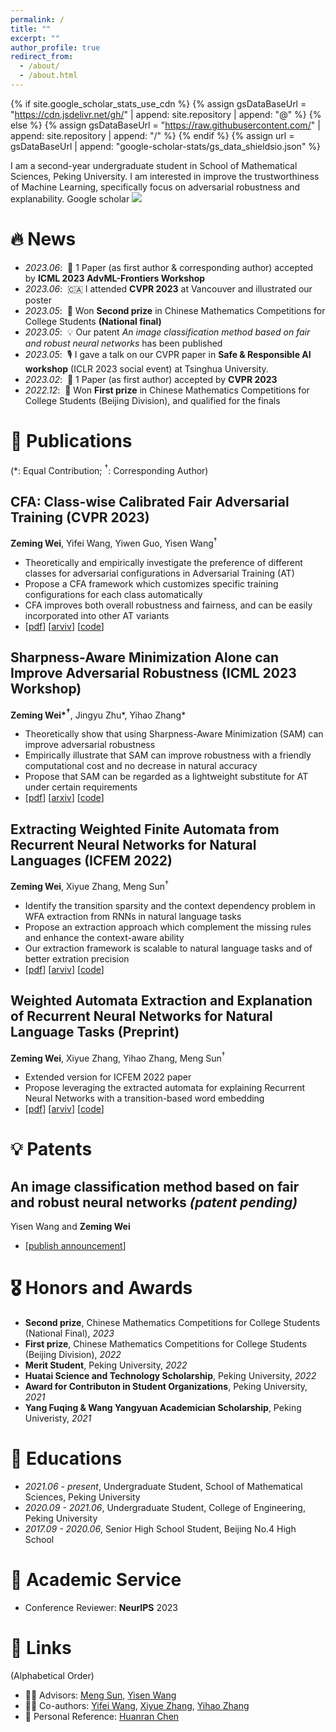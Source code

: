 ```yaml
---
permalink: /
title: ""
excerpt: ""
author_profile: true
redirect_from: 
  - /about/
  - /about.html
---
```


{% if site.google_scholar_stats_use_cdn %}
{% assign gsDataBaseUrl = "https://cdn.jsdelivr.net/gh/" | append: site.repository | append: "@" %}
{% else %}
{% assign gsDataBaseUrl = "https://raw.githubusercontent.com/" | append: site.repository | append: "/" %}
{% endif %}
{% assign url = gsDataBaseUrl | append: "google-scholar-stats/gs_data_shieldsio.json" %}

<span class='anchor' id='about-me'></span>

I am a second-year undergraduate student in School of Mathematical Sciences, Peking University.
I am interested in improve the trustworthiness of Machine Learning, specifically focus on adversarial robustness and explanability.
Google scholar <a href='https://scholar.google.com/citations?user=DhtAFkwAAAAJ'><img src="https://img.shields.io/endpoint?url={{ url | url_encode }}&logo=Google%20Scholar&labelColor=f6f6f6&color=9cf&style=flat&label=citations"></a>

# 🔥 News
- *2023.06*: &nbsp;🎉 1 Paper (as first author & corresponding author) accepted by **ICML 2023 AdvML-Frontiers Workshop**
- *2023.06*: &nbsp;🇨🇦 I attended **CVPR 2023** at Vancouver and illustrated our poster
- *2023.05*: &nbsp;🥈 Won **Second prize** in Chinese Mathematics Competitions for College Students **(National final)**
- *2023.05*: &nbsp;💡 Our patent *An image classification method based on fair and robust neural networks* has been published
- *2023.05*: &nbsp;🎙 I gave a talk on our CVPR paper in **Safe & Responsible AI workshop** (ICLR 2023 social event) at Tsinghua University.
- *2023.02*: &nbsp;🎉 1 Paper (as first author) accepted by **CVPR 2023**
- *2022.12*: &nbsp;🏅️ Won **First prize** in Chinese Mathematics Competitions for College Students (Beijing Division), and qualified for the finals

# 📝 Publications
(\*: Equal Contribution; ${}^\dagger$: Corresponding Author)

## CFA: Class-wise Calibrated Fair Adversarial Training (CVPR 2023)
**Zeming Wei**, Yifei Wang, Yiwen Guo, Yisen Wang${}^\dagger$
- Theoretically and empirically investigate the preference of different classes for adversarial configurations in Adversarial Training (AT)
- Propose a CFA framework which customizes specific training configurations for each class automatically
- CFA improves both overall robustness and fairness, and can be easily incorporated into other AT variants
- [[pdf](https://openaccess.thecvf.com/content/CVPR2023/papers/Wei_CFA_Class-Wise_Calibrated_Fair_Adversarial_Training_CVPR_2023_paper.pdf)] [[arviv](https://arxiv.org/abs/2303.14460)] [[code](https://github.com/PKU-ML/CFA)]

## Sharpness-Aware Minimization Alone can Improve Adversarial Robustness (ICML 2023 Workshop)
**Zeming Wei\*${}^{\boldsymbol\dagger}$**, Jingyu Zhu\*, Yihao Zhang\*
- Theoretically show that using Sharpness-Aware Minimization (SAM) can improve adversarial robustness
- Empirically illustrate that SAM can improve robustness with a friendly computational cost and no decrease in natural accuracy
- Propose that SAM can be regarded as a lightweight substitute for AT under certain requirements
- [[pdf](https://arxiv.org/pdf/2305.05392)] [[arxiv](https://arxiv.org/abs/2305.05392)] [[code](https://github.com/weizeming/SAM_AT)]


## Extracting Weighted Finite Automata from Recurrent Neural Networks for Natural Languages (ICFEM 2022)
**Zeming Wei**, Xiyue Zhang, Meng Sun${}^\dagger$
- Identify the transition sparsity and the context dependency problem in WFA extraction from RNNs in natural language tasks
- Propose an extraction approach which complement the missing rules and enhance the context-aware ability
- Our extraction framework is scalable to natural language tasks and of better extration precision
- [[pdf](https://arxiv.org/pdf/2206.14621)] [[arviv](https://arxiv.org/abs/2206.14621)] [[code](https://github.com/weizeming/Extract_WFA_from_RNN_for_NL)]


## Weighted Automata Extraction and Explanation of Recurrent Neural Networks for Natural Language Tasks (Preprint)
**Zeming Wei**, Xiyue Zhang, Yihao Zhang, Meng Sun${}^\dagger$
- Extended version for ICFEM 2022 paper
- Propose leveraging the extracted automata for explaining Recurrent Neural Networks with a transition-based word embedding
- [[pdf](https://arxiv.org/pdf/2306.14040)] [[arviv](https://arxiv.org/abs/2306.14040)] [[code](https://github.com/weizeming/Extract_WFA_from_RNN_for_NL)]


# 💡 Patents
## An image classification method based on fair and robust neural networks *(patent pending)*
Yisen Wang and **Zeming Wei**
- [[publish announcement](http://epub.cnipa.gov.cn/patent/CN116091838A)]

# 🎖 Honors and Awards
- **Second prize**, Chinese Mathematics Competitions for College Students (National Final), *2023*
- **First prize**, Chinese Mathematics Competitions for College Students (Beijing Division), *2022*
- **Merit Student**, Peking University, *2022*
- **Huatai Science and Technology Scholarship**, Peking University, *2022*
- **Award for Contributon in Student Organizations**, Peking University, *2021*
- **Yang Fuqing & Wang Yangyuan Academician Scholarship**, Peking Univeristy, *2021*

# 📖 Educations
- *2021.06 - present*, Undergraduate Student, School of Mathematical Sciences, Peking University
- *2020.09 - 2021.06*, Undergraduate Student, College of Engineering, Peking University
- *2017.09 - 2020.06*, Senior High School Student, Beijing No.4 High School

# 💼 Academic Service
- Conference Reviewer: **NeurIPS** 2023

# 🔗 Links
(Alphabetical Order)
- 👨‍🏫 Advisors: [Meng Sun](https://www.math.pku.edu.cn/teachers/sunm/indexen.html), [Yisen Wang](https://yisenwang.github.io)
- 🧑‍🎓 Co-authors: [Yifei Wang](https://yifeiwang.me), [Xiyue Zhang](https://zhang-xiyue.github.io/), [Yihao Zhang](https://zhang-yihao.github.io/)
- 💟 Personal Reference: [Huanran Chen](https://huanranchen.github.io)

